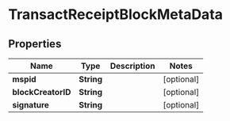 

# TransactReceiptBlockMetaData


## Properties

| Name | Type | Description | Notes |
|------------ | ------------- | ------------- | -------------|
|**mspid** | **String** |  |  [optional] |
|**blockCreatorID** | **String** |  |  [optional] |
|**signature** | **String** |  |  [optional] |



